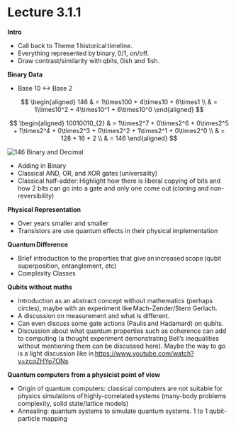 # Lecture 3.1.1

**Intro**

- Call back to Theme 1 historical timeline.
- Everything represented by binary, 0/1, on/off.
- Draw contrast/similarity with qbits, 0ish and 1ish.

**Binary Data**

- Base 10 <-> Base 2

$$
\begin{aligned}
146 & = 1\times100 + 4\times10 + 6\times1 \\
& = 1\times10^2 + 4\times10^1 + 6\times10^0
\end{aligned}
$$

$$
\begin{aligned}
10010010_{2} & = 1\times2^7 + 0\times2^6 + 0\times2^5 + 1\times2^4 + 0\times2^3 + 0\times2^2 + 1\times2^1 + 0\times2^0 \\
& = 128 + 16 + 2 \\
& = 146
\end{aligned}
$$

![146 Binary and Decimal](images/binary.png)


- Adding in Binary
- Classical AND, OR, and XOR gates (universality)
- Classical half-adder: Highlight how there is liberal copying of bits and how 2 bits can go into a gate and only one come out (cloning and non-reversibility)

**Physical Representation**

- Over years smaller and smaller
- Transistors are use quantum effects in their physical implementation   

**Quantum Difference**

- Brief introduction to the properties that give an increased scope (qubit superposition, entanglement, etc)
- Complexity Classes

**Qubits without maths**

- Introduction as an abstract concept without mathematics (perhaps circles), maybe with an experiment like Mach-Zender/Stern Gerlach.
- A discussion on measurement and what is different.
- Can even discuss some gate actions (Paulis and Hadamard) on qubits.
- Discussion about what quantum properties such as coherence can add to computing (a thought experiment demonstrating Bell’s inequalities without mentioning them can be discussed here). Maybe the way to go is a light discussion like in https://www.youtube.com/watch?v=zcqZHYo7ONs.

**Quantum computers from a physicist point of view**

- Origin of quantum computers: classical computers are not suitable for physics simulations of highly-correlated systems (many-body problems complexity, solid state/lattice models)
- Annealing: quantum systems to simulate quantum systems. 1 to 1 qubit-particle mapping   